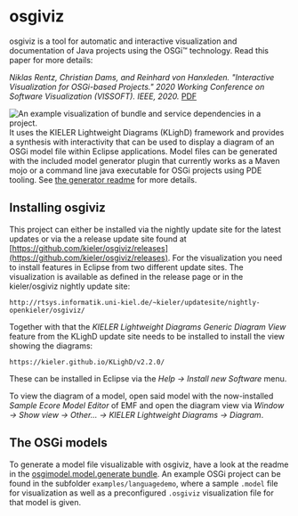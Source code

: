 # osgiviz

osgiviz is a tool for automatic and interactive visualization and documentation of Java projects using the OSGi&trade; technology.
Read this paper for more details:

*Niklas Rentz, Christian Dams, and Reinhard von Hanxleden. "Interactive Visualization for OSGi-based Projects." 2020 Working Conference on Software Visualization (VISSOFT). IEEE, 2020.* [PDF](https://rtsys.informatik.uni-kiel.de/~biblio/downloads/papers/vissoft20.pdf)

![An example visualization of bundle and service dependencies in a project.](./doc/osgiviz_example.png)
It uses the KIELER Lightweight Diagrams (KLighD) framework
and provides a synthesis with interactivity
that can be used to display a diagram of an OSGi model file within Eclipse applications. 
Model files can be generated with the included model generator plugin
that currently works as a Maven mojo or a command line java executable for OSGi projects using PDE tooling. See [the generator readme](./plugins/de.scheidtbachmann.osgimodel.model.generate/readme.md) for more details.

## Installing osgiviz
This project can either be installed via the nightly update site for the latest updates or via the a release update site found at [https://github.com/kieler/osgiviz/releases](https://github.com/kieler/osgiviz/releases).
For the visualization you need to install features in Eclipse from two different update sites.
The visualization is available as defined in the release page or in the kieler/osgiviz nightly update site:

`http://rtsys.informatik.uni-kiel.de/~kieler/updatesite/nightly-openkieler/osgiviz/`

Together with that the *KIELER Lightweight Diagrams Generic Diagram View* feature from the KLighD update site needs to be installed to install the view showing the diagrams:

`https://kieler.github.io/KLighD/v2.2.0/`

These can be installed in Eclipse via the *Help -> Install new Software* menu.

To view the diagram of a model,
open said model with the now-installed *Sample Ecore Model Editor* of EMF
and open the diagram view via *Window -> Show view -> Other... -> KIELER Lightweight Diagrams -> Diagram*.

## The OSGi models
To generate a model file visualizable with osgiviz, have a look at the readme in the [osgimodel.model.generate bundle](https://github.com/kieler/osgiviz/tree/master/plugins/de.scheidtbachmann.osgimodel.model.generate).
An example OSGi project can be found in the subfolder `examples/languagedemo`, where a sample `.model` file for visualization as well as a preconfigured `.osgiviz` visualization file for that model is given.
